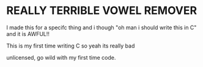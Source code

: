 # REALLY TERRIBLE VOWEL REMOVER

I made this for a specifc thing and i though "oh man i should write this in C" and it is AWFUL!!

This is my first time writing C so yeah its really bad

unlicensed, go wild with my first time code.